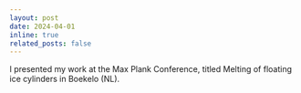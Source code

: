 ```yaml
---
layout: post
date: 2024-04-01
inline: true
related_posts: false
---
```


I presented my work at the Max Plank Conference, titled Melting of floating ice cylinders in Boekelo (NL).
